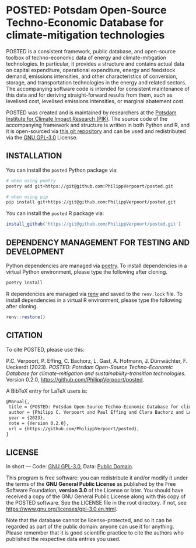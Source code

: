 # POSTED: Potsdam Open-Source Techno-Economic Database for climate-mitigation technologies
POSTED is a consistent framework, public database, and open-source toolbox of techno-economic data of energy and climate-mitigation technologies. In particular, it provides a structure and contains actual data on capital expenditure, operational expenditure, energy and feedstock demand, emissions intensities, and other characteristics of conversion, storage, and transportation technologies in the energy and related sectors. The accompanying software code is intended for consistent maintenance of this data and for deriving straight-forward results from them, such as levelised cost, levelised emissions intensities, or marginal abatement cost.

POSTED was created and is maintained by researchers at the [Potsdam Institute for Climate Impact Research (PIK)](https://www.pik-potsdam.de). The source code of the accompanying framework and structure is written in both Python and R, and it is open-sourced via [this git repository](https://github.com/PhilippVerpoort/posted) and can be used and redistributed via the [GNU GPL-3.0](https://www.gnu.org/licenses/gpl-3.0.en.html) License.


## INSTALLATION
You can install the `posted` Python package via:
```bash
# when using poetry
poetry add git+https://git@github.com:PhilippVerpoort/posted.git

# when using pip
pip install git+https://git@github.com:PhilippVerpoort/posted.git
```

You can install the `posted` R package via:
```R
install_github('https://git@github.com:PhilippVerpoort/posted.git')
```


## DEPENDENCY MANAGEMENT FOR TESTING AND DEVELOPMENT
Python dependencies are managed via [poetry](https://python-poetry.org/). To install dependencies in a virtual Python environment, please type the following after cloning.

```bash
poetry install
```

R dependencies are managed via [renv](https://rstudio.github.io/renv/) and saved to the `renv.lock` file. To install dependencies in a virtual R environment, please type the following after cloning.

```R
renv::restore()
```


## CITATION
To cite POSTED, please use this:

P.C. Verpoort, P. Effing, C. Bachorz, L. Gast, A. Hofmann, J. Dürrwächter, F. Ueckerdt (2023). _POSTED: Potsdam Open-Source Techno-Economic Database for climate-mitigation and sustainability-transition technologies._ Version 0.2.0, <https://github.com/PhilippVerpoort/posted>.

A BibTeX entry for LaTeX users is:

 ```latex
@Manual{,
  title = {POSTED: Potsdam Open-Source Techno-Economic Database for climate-mitigation and sustainability-transition technologies},
  author = {Philipp C. Verpoort and Paul Effing and Clara Bachorz and Lukas Gast and Anke Hofmann and Jakob Dürrwächter and Falko Ueckerdt},
  year = {2023},
  note = {Version 0.2.0},
  url = {https://github.com/PhilippVerpoort/posted},
}
```


## LICENSE
In short — Code: [GNU GPL-3.0](https://www.gnu.org/licenses/gpl-3.0.en.html), Data: [Public Domain](https://creativecommons.org/publicdomain/zero/1.0/).

This program is free software: you can redistribute it and/or modify it under the terms of the **GNU General Public License** as published by the Free Software Foundation, **version 3.0** of the License or later. You should have received a copy of the GNU General Public License along with this copy of the POSTED software. See the LICENSE file in the root directory. If not, see https://www.gnu.org/licenses/gpl-3.0.en.html.

Note that the database cannot be license-protected, and so it can be regarded as part of the public domain: anyone can use it for anything. Please remember that it is good scientific practice to cite the authors who published the respective data entries you used.
